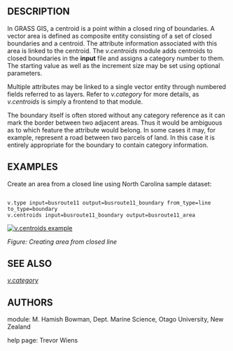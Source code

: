 
## DESCRIPTION

In GRASS GIS, a centroid is a point within a closed ring of boundaries.
A vector area is defined as composite entity consisting of a set of
closed boundaries and a centroid. The attribute information associated
with this area is linked to the centroid.
The *v.centroids* module adds centroids to closed boundaries in
the **input** file and assigns a category number to them. The starting
value as well as the increment size may be set using optional parameters.

Multiple attributes may be linked to a single vector entity through
numbered fields referred to as layers. Refer to *v.category*
for more details, as *v.centroids* is simply a frontend to that
module.

The boundary itself is often stored without any category reference as it
can mark the border between two adjacent areas. Thus it would be ambiguous
as to which feature the attribute would belong. In some cases it may, for
example, represent a road between two parcels of land. In this case it
is entirely appropriate for the boundary to contain category information.

## EXAMPLES

Create an area from a closed line using North Carolina sample dataset:

```

v.type input=busroute11 output=busroute11_boundary from_type=line to_type=boundary
v.centroids input=busroute11_boundary output=busroute11_area

```

[![v.centroids example](v_centroids.png)](v_centroids.png)

*Figure: Creating area from closed line*

## SEE ALSO

*[v.category](v.category.html)*

## AUTHORS

module: M. Hamish Bowman, Dept. Marine Science, Otago University, New Zealand

help page: Trevor Wiens
